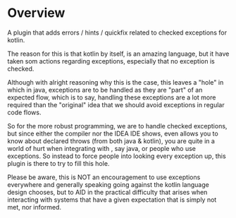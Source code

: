 # Overview
A plugin that adds errors / hints / quickfix related to checked exceptions for kotlin.

The reason for this is that kotlin by itself, is an amazing language, but it have taken som actions regarding exceptions, especially that no exception is checked.

Although with alright reasoning why this is the case, this leaves a "hole" in which in java, exceptions are to be handled as they are "part" of an expected flow, which is to say, 
handling these exceptions are a lot more required than the "original" idea that we should avoid exceptions in regular code flows.

So for the more robust programming, we are to handle checked exceptions, but since either the compiler nor the IDEA IDE shows, even allows you to know about declared throws (from both java & kotlin), you are quite in a world of hurt when integrating with , say java, or people who use exceptions.
So instead to force people into looking every exception up, this plugin is there to try to fill this hole.

Please be aware, this is NOT an encouragement to use exceptions everywhere and generally speaking going against the kotlin language design chooses, but to AID in the practical difficulty that arises when interacting with systems that have a given expectation that is simply not met, nor informed.
 

